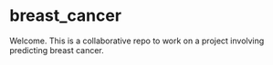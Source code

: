 # breast_cancer
Welcome. This is a collaborative repo to work on a project involving predicting breast cancer. 
